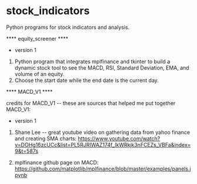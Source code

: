 # stock_indicators
Python programs for stock indicators and analysis. 

**** equity_screener ****
- version 1

1) Python program that integrates mplfinance and tkinter to build a dynamic stock tool to see the MACD, RSI, Standard Deviation, EMA, and volume of an equity.
2) Choose the start date while the end date is the current day.

**** MACD_V1 ****

credits for MACD_V1 -- these are sources that helped me put together MACD_V1:
- version 1

1) Shane Lee -- great youtube video on gathering data from yahoo finance and creating SMA charts: https://www.youtube.com/watch?v=DOHg16zcUCc&list=PL5RJRIWAZ174f_lkWRkjk3nFCEZs_VBFa&index=9&t=587s

2) mplfinance github page on MACD: https://github.com/matplotlib/mplfinance/blob/master/examples/panels.ipynb
